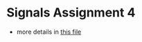 # Signals Assignment 4

* more details in [this file](Assignment%204.%20Manipulating%20data%20to%20‘fool’%20Artificial%20Neural%20Network.pdf)
